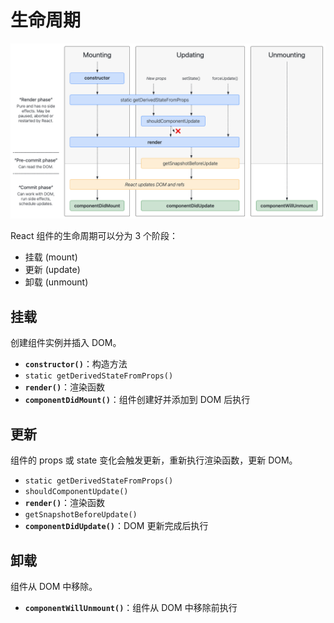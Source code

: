 # 生命周期

![](assets/react-lifecycle.png)

React 组件的生命周期可以分为 3 个阶段：

- 挂载 (mount)
- 更新 (update)
- 卸载 (unmount)

## 挂载

创建组件实例并插入 DOM。

- **`constructor()`**：构造方法
- `static getDerivedStateFromProps()`
- **`render()`**：渲染函数
- **`componentDidMount()`**：组件创建好并添加到 DOM 后执行

## 更新

组件的 props 或 state 变化会触发更新，重新执行渲染函数，更新 DOM。

- `static getDerivedStateFromProps()`
- `shouldComponentUpdate()`
- **`render()`**：渲染函数
- `getSnapshotBeforeUpdate()`
- **`componentDidUpdate()`**：DOM 更新完成后执行

## 卸载

组件从 DOM 中移除。

- **`componentWillUnmount()`**：组件从 DOM 中移除前执行
